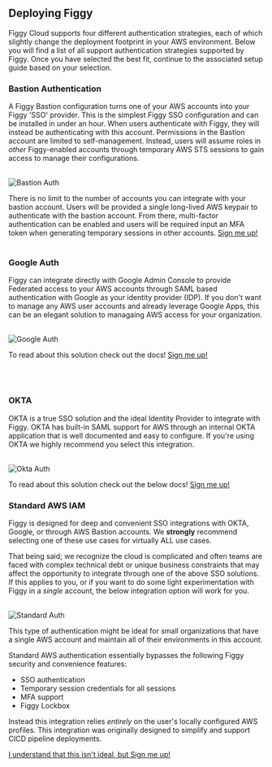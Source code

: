## Deploying Figgy

Figgy Cloud supports four different authentication strategies, each of which slightly change the deployment footprint in
your AWS environment. Below you will find a list of all support authentication strategies supported by Figgy. 
Once you have selected the best fit, continue to the associated setup guide based on your selection.

### Bastion Authentication

A Figgy Bastion configuration turns one of your AWS accounts into your Figgy 'SSO' provider. This is the simplest Figgy SSO
configuration and can be installed in under an hour. When users authenticate with Figgy, they will instead be authenticating with this account.
Permissions in the Bastion account are limited to self-management. Instead, users will assume roles in _other_ Figgy-enabled 
accounts through temporary AWS STS sessions to gain access to manage their configurations.

<br/>![Bastion Auth](/images/deployment/bastion-auth-2.png)<br/>

There is no limit to the number of accounts you can integrate with your bastion account. Users will be provided
a single long-lived AWS keypair to authenticate with the bastion account. From there, multi-factor authentication can 
be enabled and users will be required input an MFA token when generating temporary sessions in other accounts.
[Sign me up!](/manual/figgy-cloud/bastion/)
<br/>
<br/>



### Google Auth

Figgy can integrate directly with Google Admin Console to provide Federated access to your AWS accounts through 
SAML based authentication with Google as your identity provider (IDP). If you don't want to manage any AWS user accounts
and  already leverage Google Apps, this can be an elegant solution to managaing AWS access for your organization. 

<br/>![Google Auth](/images/deployment/google-sso-2.png)<br/>

To read about this solution check out the docs! [Sign me up!](/manual/figgy-cloud/google/)

<br/>
<br/>

### OKTA

OKTA is a true SSO solution and the ideal Identity Provider to integrate with Figgy. OKTA has built-in SAML support 
for AWS through an internal OKTA application that is well documented and easy to configure. If you're using OKTA we 
highly recommend you select this integration.

<br/>![Okta Auth](/images/deployment/okta-sso-2.png)<br/>

To read about this solution check out the below docs!
[Sign me up!](/manual/figgy-cloud/okta/)


### Standard AWS IAM

Figgy is designed for deep and convenient SSO integrations with OKTA, Google, or through AWS Bastion accounts. 
We **strongly** recommend selecting one of these use cases for virtually ALL use cases. 

That being said; we recognize the cloud is complicated and often teams are faced with complex technical debt or unique business 
constraints that may affect the opportunity to integrate through one of the above SSO solutions. If this applies to you, 
or if you want to do some light experimentation with Figgy in a _single_ account, the below integration option will work for you.

<br/>![Standard Auth](/images/deployment/figgy-standard.png)<br/>


This type of authentication might be ideal for small organizations that have a single AWS account and maintain all of 
their environments in this account. 

Standard AWS authentication essentially bypasses the following Figgy security and convenience features:

- SSO authentication
- Temporary session credentials for all sessions
- MFA support
- Figgy Lockbox

Instead this integration relies *entirely* on the user's locally configured AWS profiles. This integration was originally
designed to simplify and support CICD pipeline deployments. 

[I understand that this isn't ideal, but Sign me up!](/manual/figgy-cloud/standard/)

